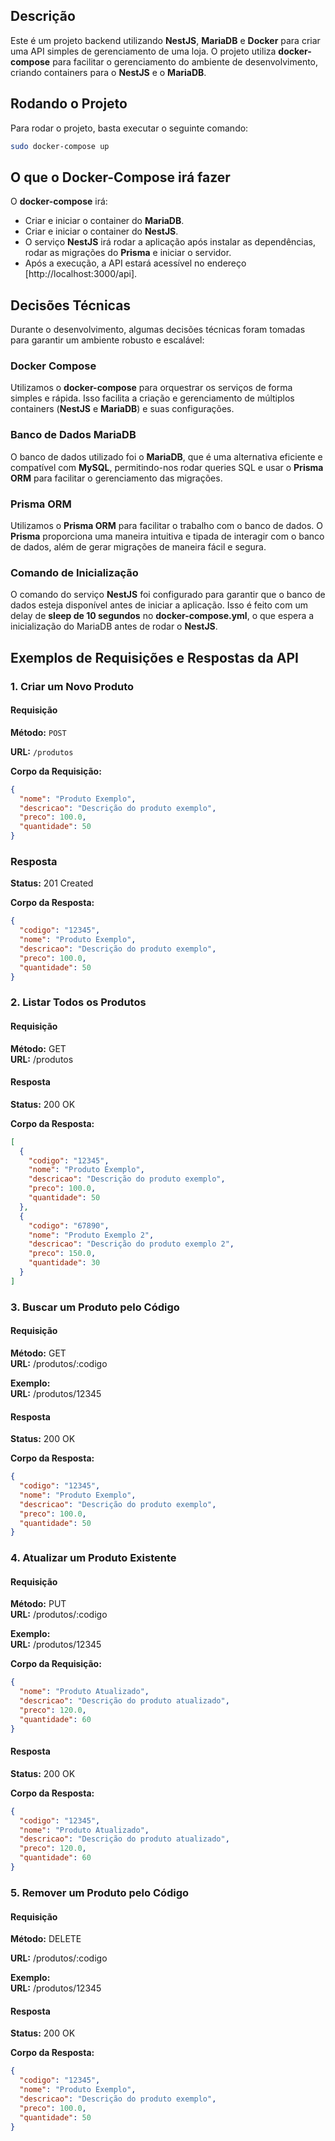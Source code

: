 ## Descrição

Este é um projeto backend utilizando **NestJS**, **MariaDB** e **Docker** para criar uma API simples de gerenciamento de uma loja. O projeto utiliza **docker-compose** para facilitar o gerenciamento do ambiente de desenvolvimento, criando containers para o **NestJS** e o **MariaDB**.

## Rodando o Projeto

Para rodar o projeto, basta executar o seguinte comando:

```bash
sudo docker-compose up
```

## O que o Docker-Compose irá fazer

O **docker-compose** irá:

- Criar e iniciar o container do **MariaDB**.
- Criar e iniciar o container do **NestJS**.
- O serviço **NestJS** irá rodar a aplicação após instalar as dependências, rodar as migrações do **Prisma** e iniciar o servidor.
- Após a execução, a API estará acessível no endereço [http://localhost:3000/api].

## Decisões Técnicas

Durante o desenvolvimento, algumas decisões técnicas foram tomadas para garantir um ambiente robusto e escalável:

### Docker Compose

Utilizamos o **docker-compose** para orquestrar os serviços de forma simples e rápida. Isso facilita a criação e gerenciamento de múltiplos containers (**NestJS** e **MariaDB**) e suas configurações.

### Banco de Dados MariaDB

O banco de dados utilizado foi o **MariaDB**, que é uma alternativa eficiente e compatível com **MySQL**, permitindo-nos rodar queries SQL e usar o **Prisma ORM** para facilitar o gerenciamento das migrações.

### Prisma ORM

Utilizamos o **Prisma ORM** para facilitar o trabalho com o banco de dados. O **Prisma** proporciona uma maneira intuitiva e tipada de interagir com o banco de dados, além de gerar migrações de maneira fácil e segura.

### Comando de Inicialização

O comando do serviço **NestJS** foi configurado para garantir que o banco de dados esteja disponível antes de iniciar a aplicação. Isso é feito com um delay de **sleep de 10 segundos** no **docker-compose.yml**, o que espera a inicialização do MariaDB antes de rodar o **NestJS**.

## Exemplos de Requisições e Respostas da API

### 1. **Criar um Novo Produto**

#### Requisição

**Método:** `POST`

**URL:** `/produtos`

**Corpo da Requisição:**

```json
{
  "nome": "Produto Exemplo",
  "descricao": "Descrição do produto exemplo",
  "preco": 100.0,
  "quantidade": 50
}
```

### Resposta

**Status:** 201 Created

**Corpo da Resposta:**

```json
{
  "codigo": "12345",
  "nome": "Produto Exemplo",
  "descricao": "Descrição do produto exemplo",
  "preco": 100.0,
  "quantidade": 50
}
```

### 2. Listar Todos os Produtos

#### Requisição

**Método:** GET  
**URL:** /produtos

#### Resposta

**Status:** 200 OK

**Corpo da Resposta:**

```json
[
  {
    "codigo": "12345",
    "nome": "Produto Exemplo",
    "descricao": "Descrição do produto exemplo",
    "preco": 100.0,
    "quantidade": 50
  },
  {
    "codigo": "67890",
    "nome": "Produto Exemplo 2",
    "descricao": "Descrição do produto exemplo 2",
    "preco": 150.0,
    "quantidade": 30
  }
]
```

### 3. Buscar um Produto pelo Código

#### Requisição

**Método:** GET  
**URL:** /produtos/:codigo

**Exemplo:**  
**URL:** /produtos/12345

#### Resposta

**Status:** 200 OK

**Corpo da Resposta:**

```json
{
  "codigo": "12345",
  "nome": "Produto Exemplo",
  "descricao": "Descrição do produto exemplo",
  "preco": 100.0,
  "quantidade": 50
}
```

### 4. Atualizar um Produto Existente

#### Requisição

**Método:** PUT  
**URL:** /produtos/:codigo

**Exemplo:**  
**URL:** /produtos/12345

**Corpo da Requisição:**

```json
{
  "nome": "Produto Atualizado",
  "descricao": "Descrição do produto atualizado",
  "preco": 120.0,
  "quantidade": 60
}
```

#### Resposta

**Status:** 200 OK

**Corpo da Resposta:**

```json
{
  "codigo": "12345",
  "nome": "Produto Atualizado",
  "descricao": "Descrição do produto atualizado",
  "preco": 120.0,
  "quantidade": 60
}
```

### 5. Remover um Produto pelo Código

#### Requisição

**Método:** DELETE

**URL:** /produtos/:codigo

**Exemplo:**  
**URL:** /produtos/12345

#### Resposta

**Status:** 200 OK

**Corpo da Resposta:**

```json
{
  "codigo": "12345",
  "nome": "Produto Exemplo",
  "descricao": "Descrição do produto exemplo",
  "preco": 100.0,
  "quantidade": 50
}
```
